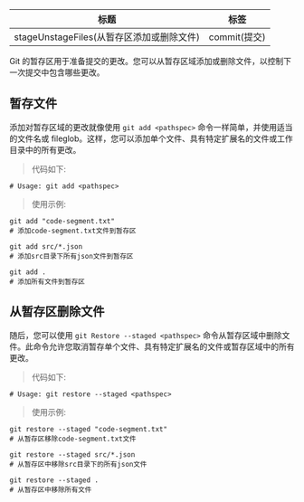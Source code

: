 | 标题                                      | 标签         |
| ----------------------------------------- | ------------ |
| stageUnstageFiles(从暂存区添加或删除文件) | commit(提交) |

Git 的暂存区用于准备提交的更改。您可以从暂存区域添加或删除文件，以控制下一次提交中包含哪些更改。

## 暂存文件

添加对暂存区域的更改就像使用 `git add <pathspec>` 命令一样简单，并使用适当的文件名或 fileglob。这样，您可以添加单个文件、具有特定扩展名的文件或工作目录中的所有更改。

> 代码如下:

```shell
# Usage: git add <pathspec>
```

> 使用示例:

```shell
git add "code-segment.txt"
# 添加code-segment.txt文件到暂存区

git add src/*.json
# 添加src目录下所有json文件到暂存区

git add .
# 添加所有文件到暂存区
```

## 从暂存区删除文件

随后，您可以使用 `git Restore --staged <pathspec>` 命令从暂存区域中删除文件。此命令允许您取消暂存单个文件、具有特定扩展名的文件或暂存区域中的所有更改。

> 代码如下:

```shell
# Usage: git restore --staged <pathspec>
```

> 使用示例:

```shell
git restore --staged "code-segment.txt"
# 从暂存区移除code-segment.txt文件

git restore --staged src/*.json
# 从暂存区中移除src目录下的所有json文件

git restore --staged .
# 从暂存区中移除所有文件
```
